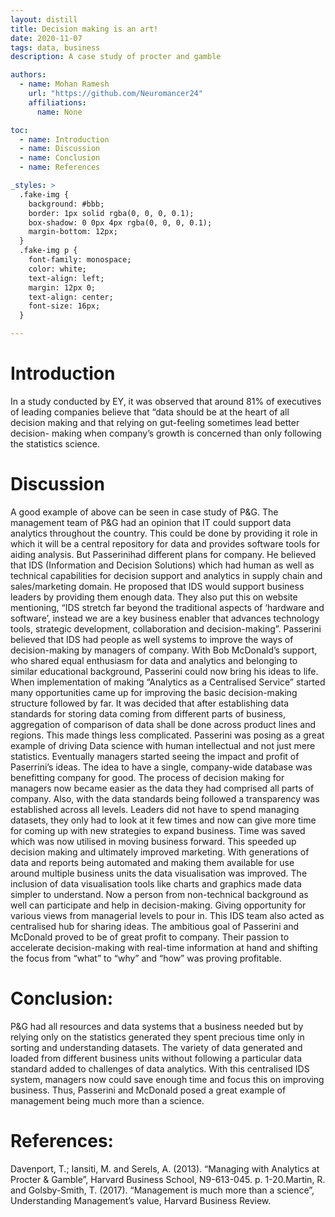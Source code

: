 ```yaml
---
layout: distill
title: Decision making is an art!
date: 2020-11-07
tags: data, business
description: A case study of procter and gamble

authors:
  - name: Mohan Ramesh
    url: "https://github.com/Neuromancer24"
    affiliations: 
      name: None

toc:
  - name: Introduction
  - name: Discussion
  - name: Conclusion
  - name: References

_styles: >
  .fake-img {
    background: #bbb;
    border: 1px solid rgba(0, 0, 0, 0.1);
    box-shadow: 0 0px 4px rgba(0, 0, 0, 0.1);
    margin-bottom: 12px;
  }
  .fake-img p {
    font-family: monospace;
    color: white;
    text-align: left;
    margin: 12px 0;
    text-align: center;
    font-size: 16px;
  }

---
```

# Introduction 
In a study conducted by EY, it was observed that around 81% of executives of leading companies believe that “data should be at the heart of all decision making and that relying on gut-feeling sometimes lead better decision- making when company’s growth is concerned than only following the statistics science. 

# Discussion
A good example of above can be seen in case study of P&G. The management team of P&G had an opinion that IT could support data analytics throughout the country. This could be done by providing it role in which it will be a central repository for data and provides software tools for aiding analysis. But Passerinihad different plans for company. He believed that IDS (Information and Decision Solutions) which had human as well as technical capabilities for decision support and analytics in supply chain and sales/marketing domain. He proposed that IDS would support business leaders by providing them enough data. They also put this on website mentioning, “IDS stretch far beyond the traditional aspects of ‘hardware and software’, instead we are a key business enabler that advances technology tools, strategic development, collaboration and decision-making”. Passerini believed that IDS had people as well systems to improve the ways of decision-making by managers of company. With Bob McDonald’s support, who shared equal enthusiasm for data and analytics and belonging to similar educational background, Passerini could now bring his ideas to life. When implementation of making “Analytics as a Centralised Service” started many opportunities came up for improving the basic decision-making structure followed by far. It was decided that after establishing data standards for storing data coming from different parts of business, aggregation of comparison of data shall be done across product lines and regions. This made things less complicated. Passerini was posing as a great example of driving Data science with human intellectual and not just mere statistics. Eventually managers started seeing the impact and profit of Paserrini’s ideas. The idea to have a single, company-wide database was benefitting company for good. The process of decision making for managers now became easier as the data they had comprised all parts of company. Also, with the data standards being followed a transparency was established across all levels. Leaders did not have to spend managing datasets, they only had to look at it few times and now can give more time for coming up with new strategies to expand business. Time was saved which was now utilised in moving business forward. This speeded up decision making and ultimately improved marketing. With generations of data and reports being automated and making them available for use around multiple business units the data visualisation was improved. The inclusion of data visualisation tools like charts and graphics made data simpler to understand. Now a person from non-technical background as well can participate and help in decision-making. Giving opportunity for various views from managerial levels to pour in. This IDS team also acted as centralised hub for sharing ideas. The ambitious goal of Passerini and McDonald proved to be of great profit to company. Their passion to accelerate decision-making with real-time information at hand and shifting the focus from “what” to “why” and “how” was proving profitable.  

# Conclusion: 
P&G had all resources and data systems that a business needed but by relying only on the statistics generated they spent precious time only in sorting and understanding datasets. The variety of data generated and loaded from different business units without following a particular data standard added to challenges of data analytics. With this centralised IDS system, managers now could save enough time and focus this on improving business. Thus, Passerini and McDonald posed a great example of management being much more than a science. 

# References:
Davenport, T.; Iansiti, M. and Serels, A. (2013). “Managing with Analytics at Procter & Gamble”, Harvard Business School, N9-613-045. p. 1-20.Martin, R. and Golsby-Smith, T. (2017). “Management is much more than a science”, Understanding Management’s value, Harvard Business Review.